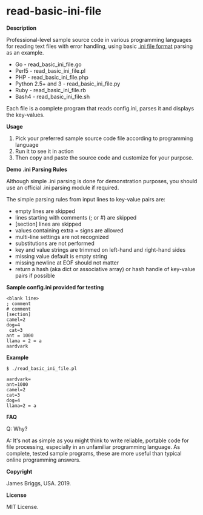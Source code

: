# read-basic-ini-file

**Description**

Professional-level sample source code in various programming languages for reading text files with error handling, using basic [.ini file format](https://en.wikipedia.org/wiki/INI_file) parsing as an example.

* Go - read_basic_ini_file.go
* Perl5 - read_basic_ini_file.pl
* PHP - read_basic_ini_file.php
* Python 2.5+ and 3 - read_basic_ini_file.py
* Ruby - read_basic_ini_file.rb
* Bash4 - read_basic_ini_file.sh

Each file is a complete program that reads config.ini, parses it and displays the key-values.

**Usage**

1. Pick your preferred sample source code file according to programming language
2. Run it to see it in action
3. Then copy and paste the source code and customize for your purpose.

**Demo .ini Parsing Rules**

Although simple .ini parsing is done for demonstration purposes, you
should use an official .ini parsing module if required.

The simple parsing rules from input lines to key-value pairs are:

* empty lines are skipped
* lines starting with comments (; or #) are skipped
* [section] lines are skipped
* values containing extra = signs are allowed
* multi-line settings are not recognized
* substitutions are not performed
* key and value strings are trimmed on left-hand and right-hand sides
* missing value default is empty string
* missing newline at EOF should not matter
* return a hash (aka dict or associative array) or hash handle of key-value pairs if possible

**Sample config.ini provided for testing**

```
<blank line>
; comment
# comment
[section]
camel=2
dog=4
 cat=3
ant = 1000
llama = 2 = a
aardvark
```

**Example**

```
$ ./read_basic_ini_file.pl

aardvark=
ant=1000
camel=2
cat=3
dog=4
llama=2 = a
```

**FAQ**

Q: Why?

A: It's not as simple as you might think to write reliable, portable code for file processing, especially in an unfamiliar programming language. As complete, tested sample programs, these are more useful than typical online programming answers.

**Copyright**

James Briggs, USA. 2019.

**License**

MIT License.
